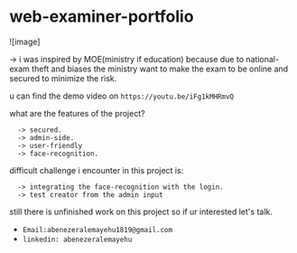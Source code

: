 # web-examiner-portfolio

![image]

-> i was inspired by MOE(ministry if education) because due to national-exam theft and biases the ministry want to make the exam to be online and secured to minimize the risk.

u can find the demo video on `https://youtu.be/iFg1kMHRmvQ`

what are the features of the project?

      -> secured.
      -> admin-side.
      -> user-friendly
      -> face-recognition.
      
difficult challenge i encounter in this project is:

      -> integrating the face-recognition with the login.
      -> test creator from the admin input
       
still there is unfinished work on this project so if ur interested let's talk.

- ` Email:abenezeralemayehu1819@gmail.com `
- ` linkedin: abenezeralemayehu `
